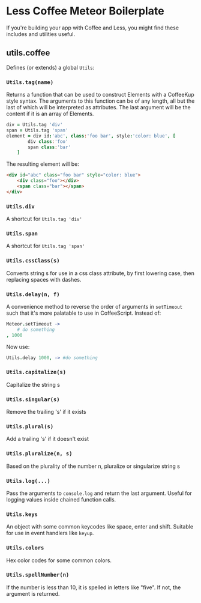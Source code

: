# Less Coffee Meteor Boilerplate
If you're building your app with Coffee and Less, you might find these includes and utilities useful.

## utils.coffee
Defines (or extends) a global `Utils`:

### `Utils.tag(name)`
Returns a function that can be used to construct Elements with a CoffeeKup style syntax. The arguments to this function can be of any length, all but the last of which will be interpreted as attributes. The last argument will be the content if it is an array of Elements.
``` coffee
div = Utils.tag 'div'
span = Utils.tag 'span'
element = div id:'abc', class:'foo bar', style:'color: blue', [
		div class:'foo'
		span class:'bar'
	]
```
The resulting element will be:
``` html
<div id="abc" class="foo bar" style="color: blue">
	<div class="foo"></div>
	<span class="bar"></span>
</div>
``` 
### `Utils.div`
A shortcut for `Utils.tag 'div'`

### `Utils.span`
A shortcut for `Utils.tag 'span'`

### `Utils.cssClass(s)`
Converts string s for use in a css class attribute, by first lowering case, then replacing spaces with dashes.

### `Utils.delay(n, f)`
A convenience method to reverse the order of arguments in `setTimeout` such that it's more palatable to use in CoffeeScript.
Instead of:
``` coffee
Meteor.setTimeout ->
	# do something
, 1000
```
Now use:
``` coffee
Utils.delay 1000, -> #do something
```

### `Utils.capitalize(s)`
Capitalize the string s

### `Utils.singular(s)`
Remove the trailing 's' if it exists

### `Utils.plural(s)`
Add a trailing 's' if it doesn't exist

### `Utils.pluralize(n, s)`
Based on the plurality of the number n, pluralize or singularize string s

### `Utils.log(...)`
Pass the arguments to `console.log` and return the last argument. Useful for logging values inside chained function calls.

### `Utils.keys`
An object with some common keycodes like space, enter and shift. Suitable for use in event handlers like `keyup`.

### `Utils.colors`
Hex color codes for some common colors.

### `Utils.spellNumber(n)`
If the number is less than 10, it is spelled in letters like "five". If not, the argument is returned.




